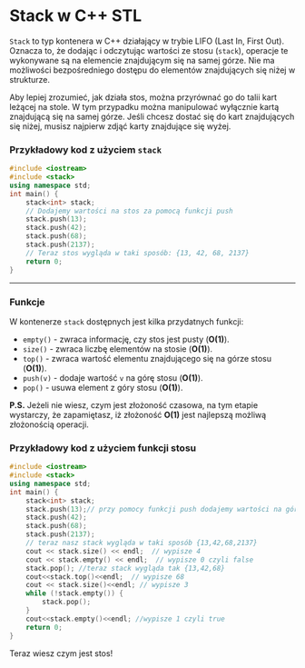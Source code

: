 # Stack w C++ STL

`Stack` to typ kontenera w C++ działający w trybie LIFO (Last In, First Out). Oznacza to, że dodając i odczytując wartości ze stosu (`stack`), operacje te wykonywane są na elemencie znajdującym się na samej górze. Nie ma możliwości bezpośredniego dostępu do elementów znajdujących się niżej w strukturze.

Aby lepiej zrozumieć, jak działa stos, można przyrównać go do talii kart leżącej na stole. W tym przypadku można manipulować wyłącznie kartą znajdującą się na samej górze. Jeśli chcesz dostać się do kart znajdujących się niżej, musisz najpierw zdjąć karty znajdujące się wyżej.

### Przykładowy kod z użyciem `stack`

```cpp
#include <iostream> 
#include <stack>
using namespace std;
int main() {
    stack<int> stack;
    // Dodajemy wartości na stos za pomocą funkcji push
    stack.push(13);
    stack.push(42);
    stack.push(68);
    stack.push(2137);
    // Teraz stos wygląda w taki sposób: {13, 42, 68, 2137}
    return 0;
}
```
---

### Funkcje

W kontenerze `stack` dostępnych jest kilka przydatnych funkcji:

- `empty()` - zwraca informację, czy stos jest pusty (**O(1)**).
- `size()` - zwraca liczbę elementów na stosie (**O(1)**).
- `top()` - zwraca wartość elementu znajdującego się na górze stosu (**O(1)**).
- `push(v)` - dodaje wartość `v` na górę stosu (**O(1)**).
- `pop()` - usuwa element z góry stosu (**O(1)**).

**P.S.** Jeżeli nie wiesz, czym jest złożoność czasowa, na tym etapie wystarczy, że zapamiętasz, iż złożoność **O(1)** jest najlepszą możliwą złożonością operacji.

### Przykładowy kod z użyciem funkcji stosu

```cpp
#include <iostream>
#include <stack>
using namespace std;
int main() {
    stack<int> stack;
    stack.push(13);// przy pomocy funkcji push dodajemy wartości na górę
    stack.push(42);
    stack.push(68);
    stack.push(2137);
    // teraz nasz stack wygląda w taki sposób {13,42,68,2137}
    cout << stack.size() << endl;  // wypisze 4
    cout << stack.empty() << endl;  // wypisze 0 czyli false
    stack.pop(); //teraz stack wygląda tak {13,42,68}
    cout<<stack.top()<<endl;  // wypisze 68
    cout << stack.size()<<endl; // wypisze 3
    while (!stack.empty()) {
        stack.pop();
    }
    cout<<stack.empty()<<endl; //wypisze 1 czyli true
    return 0;  
}
```

Teraz wiesz czym jest stos!
